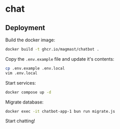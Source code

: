 # chat

## Deployment

Build the docker image:

```sh
docker build -t ghcr.io/magmast/chatbot .
```

Copy the `.env.example` file and update it's contents:

```sh
cp .env.example .env.local
vim .env.local
```

Start services:

```sh
docker compose up -d
```

Migrate database:

```sh
docker exec -it chatbot-app-1 bun run migrate.js
```

Start chatting!
